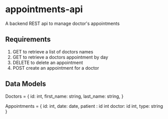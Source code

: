 # appointments-api
A backend REST api to manage doctor's appointments

## Requirements
1. GET to retrieve a list of doctors names
2. GET to retrieve a doctors appointment by day
3. DELETE to delete an appointment
4. POST create an appointment for a doctor

## Data Models
Doctors = {
  id: int,
  first_name: string,
  last_name: string,
}

Appointments = {
  id: int,
  date: date,
  patient : id int
  doctor: id int,
  type: string
}
